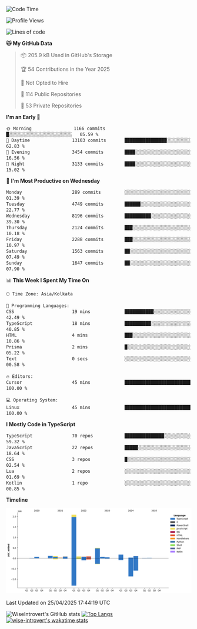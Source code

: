 <!--START_SECTION:waka-->
![Code Time](http://img.shields.io/badge/Code%20Time-2%2C331%20hrs%2011%20mins-blue)

![Profile Views](http://img.shields.io/badge/Profile%20Views-0-blue)

![Lines of code](https://img.shields.io/badge/From%20Hello%20World%20I%27ve%20Written-3.6%20million%20lines%20of%20code-blue)

**🐱 My GitHub Data** 

> 📦 205.9 kB Used in GitHub's Storage 
 > 
> 🏆 54 Contributions in the Year 2025
 > 
> 🚫 Not Opted to Hire
 > 
> 📜 114 Public Repositories 
 > 
> 🔑 53 Private Repositories 
 > 
**I'm an Early 🐤** 

```text
🌞 Morning                1166 commits        █░░░░░░░░░░░░░░░░░░░░░░░░   05.59 % 
🌆 Daytime                13103 commits       ████████████████░░░░░░░░░   62.83 % 
🌃 Evening                3454 commits        ████░░░░░░░░░░░░░░░░░░░░░   16.56 % 
🌙 Night                  3133 commits        ████░░░░░░░░░░░░░░░░░░░░░   15.02 % 
```
📅 **I'm Most Productive on Wednesday** 

```text
Monday                   289 commits         ░░░░░░░░░░░░░░░░░░░░░░░░░   01.39 % 
Tuesday                  4749 commits        ██████░░░░░░░░░░░░░░░░░░░   22.77 % 
Wednesday                8196 commits        ██████████░░░░░░░░░░░░░░░   39.30 % 
Thursday                 2124 commits        ███░░░░░░░░░░░░░░░░░░░░░░   10.18 % 
Friday                   2288 commits        ███░░░░░░░░░░░░░░░░░░░░░░   10.97 % 
Saturday                 1563 commits        ██░░░░░░░░░░░░░░░░░░░░░░░   07.49 % 
Sunday                   1647 commits        ██░░░░░░░░░░░░░░░░░░░░░░░   07.90 % 
```


📊 **This Week I Spent My Time On** 

```text
🕑︎ Time Zone: Asia/Kolkata

💬 Programming Languages: 
CSS                      19 mins             ███████████░░░░░░░░░░░░░░   42.49 % 
TypeScript               18 mins             ██████████░░░░░░░░░░░░░░░   40.85 % 
HTML                     4 mins              ███░░░░░░░░░░░░░░░░░░░░░░   10.86 % 
Prisma                   2 mins              █░░░░░░░░░░░░░░░░░░░░░░░░   05.22 % 
Text                     0 secs              ░░░░░░░░░░░░░░░░░░░░░░░░░   00.58 % 

🔥 Editors: 
Cursor                   45 mins             █████████████████████████   100.00 % 

💻 Operating System: 
Linux                    45 mins             █████████████████████████   100.00 % 
```

**I Mostly Code in TypeScript** 

```text
TypeScript               70 repos            ███████████████░░░░░░░░░░   59.32 % 
JavaScript               22 repos            █████░░░░░░░░░░░░░░░░░░░░   18.64 % 
CSS                      3 repos             █░░░░░░░░░░░░░░░░░░░░░░░░   02.54 % 
Lua                      2 repos             ░░░░░░░░░░░░░░░░░░░░░░░░░   01.69 % 
Kotlin                   1 repo              ░░░░░░░░░░░░░░░░░░░░░░░░░   00.85 % 
```



**Timeline**

![Lines of Code chart](https://raw.githubusercontent.com/wise-introvert/wise-introvert/master/assets/bar_graph.png)


 Last Updated on 25/04/2025 17:44:19 UTC
<!--END_SECTION:waka-->

![WiseIntrovert's GitHub stats](https://github-readme-stats.vercel.app/api?username=wise-introvert&count_private=true&show_icons=true)
[![Top Langs](https://github-readme-stats.vercel.app/api/top-langs/?username=wise-introvert&langs_count=10)](https://github.com/anuraghazra/github-readme-stats)
[![wise-introvert's wakatime stats](https://github-readme-stats.vercel.app/api/wakatime?username=wiseintrovert)](https://github.com/anuraghazra/github-readme-stats)
